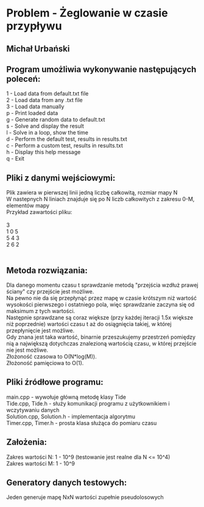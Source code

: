# Problem - Żeglowanie w czasie przypływu
## Michał Urbański

## Program umożliwia wykonywanie następujących poleceń:
1 - Load data from default.txt file <br />
2 - Load data from any .txt file <br />
3 - Load data manually <br />
p - Print loaded data <br />
g - Generate random data to default.txt <br />
s - Solve and display the result <br />
l - Solve in a loop, show the time <br />
d - Perform the default test, results in results.txt <br />
c - Perform a custom test, results in results.txt <br />
h - Display this help message <br />
q - Exit <br />

## Pliki z danymi wejściowymi:
Plik zawiera w pierwszej linii jedną liczbę całkowitą, rozmiar mapy N <br />
W nastepnych N liniach znajduje się po N liczb całkowitych z zakresu 0-M, elementów mapy <br />
Przykład zawartości pliku: <br /> <br />
3 <br />
1 0 5 <br />
5 4 3 <br />
2 6 2 <br /> <br />

## Metoda rozwiązania:
Dla danego momentu czasu t sprawdzanie metodą "przejścia wzdłuż prawej ściany" czy przejście jest możliwe. <br />
Na pewno nie da się przepłynąć przez mapę w czasie krótszym niż wartość wysokości pierwszego i ostatniego pola, więc sprawdzanie zaczyna się od maksimum z tych wartości. <br />
Następnie sprawdzane są coraz większe (przy każdej iteracji 1.5x większe niż poprzednie) wartości czasu t aż do osiągnięcia takiej, w której przepłynięcie jest możliwe. <br />
Gdy znana jest taka wartość, binarnie przeszukujemy przestrzeń pomiędzy nią a największą dotychczas znalezioną wartością czasu, w której przejście nie jest możliwe. <br />
Złożoność czasowa to O(N*log(M)). <br />
Złożoność pamięciowa to O(1). <br />

## Pliki źródłowe programu:
main.cpp - wywołuje główną metodę klasy Tide <br />
Tide.cpp, Tide.h - służy komunikacji programu z użytkownikiem i wczytywaniu danych <br />
Solution.cpp, Solution.h - implementacja algorytmu <br />
Timer.cpp, Timer.h - prosta klasa służąca do pomiaru czasu <br />

## Założenia:
Zakres wartości N: 1 - 10^9 (testowanie jest realne dla N <= 10^4) <br />
Zakres wartości M: 1 - 10^9 <br />


## Generatory danych testowych:
Jeden generuje mapę NxN wartości zupełnie pseudolosowych <br />